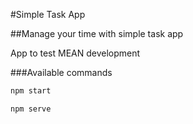 #Simple Task App

##Manage your time with simple task app

App to test MEAN development


###Available commands

```sh
npm start
```

```sh
npm serve
```
